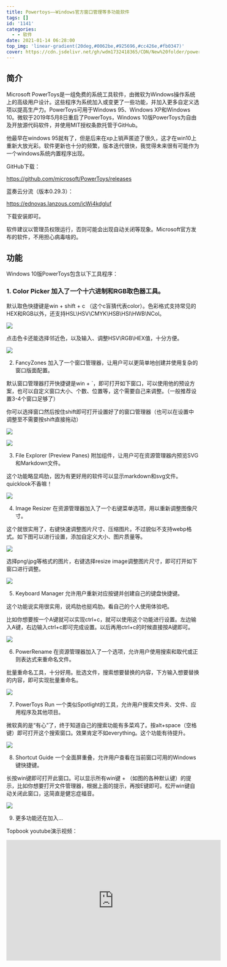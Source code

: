 ```yaml
---
title: Powertoys——Windows官方窗口管理等多功能软件
tags: []
id: '1141'
categories:
  - - 软件
date: 2021-01-14 06:28:00
top_img: 'linear-gradient(20deg,#0062be,#925696,#cc426e,#fb0347)'
cover: https://cdn.jsdelivr.net/gh/wdm1732418365/CDN/New%20folder/powertoys_2019.0.webp
---
```


## 简介

Microsoft PowerToys是一组免费的系统工具软件，由微软为Windows操作系统上的高级用户设计。这些程序为系统加入或变更了一些功能，并加入更多自定义选项以提高生产力。PowerToys可用于Windows 95、Windows XP和Windows 10。微软于2019年5月8日重启了PowerToys，Windows 10版PowerToys为自由及开放源代码软件，并使用MIT授权条款托管于GitHub。

他最早在windows 95就有了，但是后来在xp上销声匿迹了很久，这才在win10上重新大放光彩。软件更新也十分的频繁，版本迭代很快，我觉得未来很有可能作为一个windows系统内置程序出现。

GitHub下载：

https://github.com/microsoft/PowerToys/releases

蓝奏云分流（版本0.29.3）：

https://ednovas.lanzous.com/icWi4kdgluf

下载安装即可。

软件建议以管理员权限运行，否则可能会出现自动关闭等现象。Microsoft官方发布的软件，不用担心病毒啥的。

## 功能

Windows 10版PowerToys包含以下工具程序：

### 1. Color Picker 加入了一个十六进制和RGB取色器工具。

默认取色快捷键是win + shift + c （这个c盲猜代表color）。色彩格式支持常见的HEX和RGB以外，还支持HSL\HSV\CMYK\HSB\HSI\HWB\NCol。

![](https://cdn.jsdelivr.net/gh/wdm1732418365/CDN/New%20folder/Snipaste_2021-01-14_06-39-53.webp)

点击色卡还能选择邻近色，以及输入、调整HSV\RGB\HEX值，十分方便。

![](https://cdn.jsdelivr.net/gh/wdm1732418365/CDN/New%20folder/Snipaste_2021-01-14_06-42-49.webp)

2. FancyZones 加入了一个窗口管理器，让用户可以更简单地创建并使用复杂的窗口版面配置。

默认窗口管理器打开快捷键是win + `，即可打开如下窗口，可以使用他的预设方案，也可以自定义窗口大小、个数、位置等，这个需要自己来调整。（一般推荐设置3-4个窗口足够了）

你可以选择窗口然后按住shift即可打开设置好了的窗口管理器（也可以在设置中调整至不需要按shift直接拖动）

![](https://cdn.jsdelivr.net/gh/wdm1732418365/CDN/New%20folder/Snipaste_2021-01-14_06-45-01.webp)

![](https://cdn.jsdelivr.net/gh/wdm1732418365/CDN/New%20folder/Ya1A5zwS5w.gif)

3. File Explorer (Preview Panes) 附加组件，让用户可在资源管理器内预览SVG和Markdown文件。

这个功能略显鸡肋，因为有更好用的软件可以显示markdown和svg文件。quicklook不香嘛！

![](https://cdn.jsdelivr.net/gh/wdm1732418365/CDN/New%20folder/Snipaste_2021-01-14_06-55-59.webp)

4. Image Resizer 在资源管理器加入了一个右键菜单选项，用以重新调整图像尺寸。

这个就很实用了，右键快速调整图片尺寸、压缩图片。不过貌似不支持webp格式。如下图可以进行设置，添加自定义大小、图片质量等。

![](https://cdn.jsdelivr.net/gh/wdm1732418365/CDN/New%20folder/Snipaste_2021-01-14_07-07-18.webp)

选择png\jpg等格式的图片，右键选择resize image调整图片尺寸，即可打开如下窗口进行调整。

![](https://cdn.jsdelivr.net/gh/wdm1732418365/CDN/New%20folder/Snipaste_2021-01-14_07-09-40.webp)

5. Keyboard Manager 允许用户重新对应按键并创建自己的键盘快捷键。

这个功能说实用很实用，说鸡肋也挺鸡肋。看自己的个人使用体验吧。

比如你想要按一个A键就可以实现ctrl+c，就可以使用这个功能进行设置。左边输入A键，右边输入ctrl+c即可完成设置。以后再用ctrl+c的时候直接按A键即可。

![](https://cdn.jsdelivr.net/gh/wdm1732418365/CDN/New%20folder/Snipaste_2021-01-14_07-13-22.webp)

6. PowerRename 在资源管理器加入了一个选项，允许用户使用搜索和取代或正则表达式来重命名文件。

批量重命名工具，十分好用。批选文件，搜索想要替换的内容，下方输入想要替换的内容，即可实现批量重命名。

![](https://cdn.jsdelivr.net/gh/wdm1732418365/CDN/New%20folder/Snipaste_2021-01-14_07-16-29.webp)

7. PowerToys Run 一个类似Spotlight的工具，允许用户搜索文件夹、文件、应用程序及其他项目。

微软真的是“有心”了，终于知道自己的搜索功能有多菜鸡了。按alt+space（空格键）即可打开这个搜索窗口。效果肯定不如everything。这个功能有待提升。

![](https://cdn.jsdelivr.net/gh/wdm1732418365/CDN/New%20folder/Snipaste_2021-01-14_07-18-06.webp)

8. Shortcut Guide 一个全面屏重叠，允许用户查看在当前窗口可用的Windows键快捷键。

长按win键即可打开此窗口。可以显示所有win键 + （如图的各种默认键）的提示，比如你想要打开文件管理器，根据上面的提示，再按E键即可。松开win键自动关闭此窗口，这简直是健忘症福音。

![](https://cdn.jsdelivr.net/gh/wdm1732418365/CDN/New%20folder/Snipaste_2021-01-14_07-22-57.webp)

9. 更多功能还在加入...

Topbook youtube演示视频：

<iframe width="560" height="315" src="https://www.youtube.com/embed/frRSH4VlQCc" frameborder="0" allow="accelerometer; autoplay; clipboard-write; encrypted-media; gyroscope; picture-in-picture" allowfullscreen></iframe>
